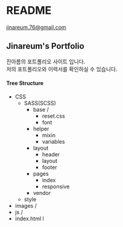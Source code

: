 # README
jinareum.76@gmail.com

## Jinareum's Portfolio 
진아름의 포트폴리오 사이트 입니다. <br>
저의 포트폴리오와 이력서를 확인하실 수 있습니다.

#### Tree Structure
* CSS
    + SASS(SCSS) 
        +  base /
            - reset.css
	        - font
      + helper
        - mixin
        - variables
      + layout
        - header
        - layout
        - footer
      + pages
        - index
        - responsive
      + vendor
    + style
* images /
* js /
* index.html 
l